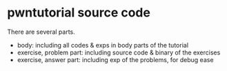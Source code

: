 # pwntutorial source code

There are several parts.

* body: including all codes & exps in body parts of the tutorial
* exercise, problem part: including source code & binary of the exercises
* exercise, answer part: including exp of the problems, for debug ease
